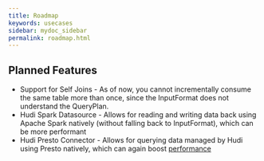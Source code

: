 ```yaml
---
title: Roadmap
keywords: usecases
sidebar: mydoc_sidebar
permalink: roadmap.html
---
```


## Planned Features

* Support for Self Joins - As of now, you cannot incrementally consume the same table more than once, since the InputFormat does not understand the QueryPlan.
* Hudi Spark Datasource -  Allows for reading and writing data back using Apache Spark natively (without falling back to InputFormat), which can be more performant
* Hudi Presto Connector - Allows for querying data managed by Hudi using Presto natively, which can again boost [performance](https://prestodb.io/docs/current/release/release-0.138.html)


